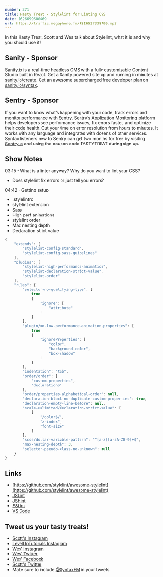 ```yaml
---
number: 371
title: Hasty Treat - Stylelint for Linting CSS
date: 1626699600669
url: https://traffic.megaphone.fm/FSI6527338799.mp3
---
```


In this Hasty Treat, Scott and Wes talk about Stylelint, what it is and why you should use it!

## Sanity - Sponsor
Sanity.io is a real-time headless CMS with a fully customizable Content Studio built in React. Get a Sanity powered site up and running in minutes at [sanity.io/create](https://www.sanity.io/create). Get an awesome supercharged free developer plan on [sanity.io/syntax](https://www.sanity.io/syntax).

## Sentry - Sponsor
If you want to know what’s happening with your code, track errors and monitor performance with Sentry. Sentry’s Application Monitoring platform helps developers see performance issues, fix errors faster, and optimize their code health. Cut your time on error resolution from hours to minutes. It works with any language and integrates with dozens of other services. Syntax listeners new to Sentry can get two months for  free by visiting [Sentry.io](https://sentry.io) and using the coupon code TASTYTREAT during sign up.

## Show Notes
03:15 - What is a linter anyway? Why do you want to lint your CSS?
* Does stylelint fix errors or just tell you errors?

04:42 - Getting setup 
* .stylelintrc
* stylelint extension
* Sass 
* High perf animations
* stylelint order
* Max nesting depth
* Declaration strict value

```jsx
{
	"extends": [
		"stylelint-config-standard",
		"stylelint-config-sass-guidelines"
	],
	"plugins": [
		"stylelint-high-performance-animation",
		"stylelint-declaration-strict-value",
		"stylelint-order"
	],
	"rules": {
		"selector-no-qualifying-type": [
			true,
			{
				"ignore": [
					"attribute"
				]
			}
		],
		"plugin/no-low-performance-animation-properties": [
			true,
			{
				"ignoreProperties": [
					"color",
					"background-color",
					"box-shadow"
				]
			}
		],
		"indentation": "tab",
		"order/order": [
			"custom-properties",
			"declarations"
		],
		"order/properties-alphabetical-order": null,
		"declaration-block-no-duplicate-custom-properties": true,
		"declaration-empty-line-before": null,
		"scale-unlimited/declaration-strict-value": [
			[
				"/color$/",
				"z-index",
				"font-size"
			]
		],
		"scss/dollar-variable-pattern": "^[a-z][a-zA-Z0-9]+$",
		"max-nesting-depth": 3,
		"selector-pseudo-class-no-unknown": null
	}
}
```

## Links
* [https://github.com/stylelint/awesome-stylelint](https://github.com/stylelint/awesome-stylelint)
* [JSLint](https://www.jslint.com/)
* [JSHint](https://jshint.com/)
* [ESLint](https://eslint.org/)
* [VS Code](https://code.visualstudio.com/)

## Tweet us your tasty treats!
* [Scott's Instagram](https://www.instagram.com/stolinski/)
* [LevelUpTutorials Instagram](https://www.instagram.com/LevelUpTutorials/)
* [Wes' Instagram](https://www.instagram.com/wesbos/)
* [Wes' Twitter](https://twitter.com/wesbos)
* [Wes' Facebook](https://www.facebook.com/wesbos.developer)
* [Scott's Twitter](https://twitter.com/stolinski)
* Make sure to include [@SyntaxFM](https://twitter.com/SyntaxFM) in your tweets